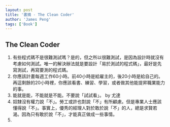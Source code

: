 ```yaml
---
layout: post
title: '書摘 - The Clean Coder'
author: 'James Peng'
tags: ['Book']
---
```


## The Clean Coder ##

1. 有些程式碼不是很難測試嗎？是的，但之所以很難測試，是因為設計時就沒有考慮如何測試。唯一的解決辦法就是要設計「易於測試的程式碼」，最好是先寫測試，再寫要測的程式碼。
2. 你應該計畫每週工作60小時。前40小時是給雇主的，後20小時是給自己的。再這剩餘的20小時裡，你應該看書、練習、學習，或者做其他能提昇職業能力的事。
3. 能就是能，不能就是不能。不要說「試試看」。 by 尤達
4. 奴隸沒有權力說「不」。勞工或許也對說「不」有所顧慮。但是專業人士應該懂得說「不」。事實上，優秀的經理人對於敢於說「不」的人，總是求賢若渴。因為只有敢於說「不」，才能真正做成一些事情。
5. 